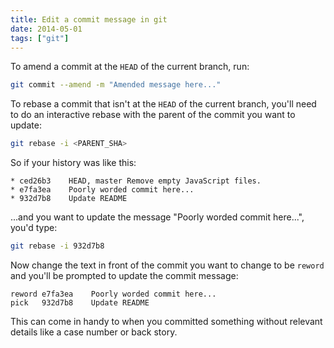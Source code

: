 ```yaml
---
title: Edit a commit message in git
date: 2014-05-01
tags: ["git"]
---
```


To amend a commit at the `HEAD` of the current branch, run:

```bash
git commit --amend -m "Amended message here..."
```

To rebase a commit that isn't at the `HEAD` of the current branch, you'll need to do an interactive rebase with the parent of the commit you want to update:

```bash
git rebase -i <PARENT_SHA>
```

So if your history was like this:

```
* ced26b3    HEAD, master Remove empty JavaScript files.
* e7fa3ea    Poorly worded commit here...
* 932d7b8    Update README
```

...and you want to update the message "Poorly worded commit here...", you'd type:

```bash
git rebase -i 932d7b8
```

Now change the text in front of the commit you want to change to be `reword` and you'll be prompted to update the commit message:

```
reword e7fa3ea    Poorly worded commit here...
pick   932d7b8    Update README
```

This can come in handy to when you committed something without relevant details like a case number or back story.
